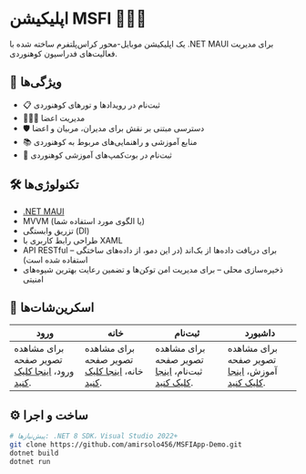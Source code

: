 # اپلیکیشن MSFI 🧗‍♂️📱

یک اپلیکیشن موبایل-محور کراس‌پلتفرم ساخته شده با .NET MAUI برای مدیریت فعالیت‌های فدراسیون کوهنوردی.

## 🚀 ویژگی‌ها

- 📋 ثبت‌نام در رویدادها و تورهای کوهنوردی
- 🧑‍🤝‍🧑 مدیریت اعضا
- 🛡️ دسترسی مبتنی بر نقش برای مدیران، مربیان و اعضا
- 📚 منابع آموزشی و راهنمایی‌های مربوط به کوهنوردی
- 📝 ثبت‌نام در بوت‌کمپ‌های آموزشی کوهنوردی

## 🛠️ تکنولوژی‌ها

- [.NET MAUI](https://learn.microsoft.com/en-us/dotnet/maui/)
- MVVM (یا الگوی مورد استفاده شما)
- تزریق وابستگی (DI)
- طراحی رابط کاربری با XAML
- API RESTful – برای دریافت داده‌ها از بک‌اند (در این دمو، از داده‌های ساختگی استفاده شده است)
- ذخیره‌سازی محلی – برای مدیریت امن توکن‌ها و تضمین رعایت بهترین شیوه‌های امنیتی

## 📸 اسکرین‌شات‌ها

| ورود | خانه | ثبت‌نام | داشبورد |
|-------|------|--------------|-----------|
| برای مشاهده تصویر صفحه ورود، [اینجا کلیک کنید](https://tinyurl.com/Login-screenshot-img). | برای مشاهده تصویر صفحه خانه، [اینجا کلیک کنید](https://tinyurl.com/Home-screenshot-img). | برای مشاهده تصویر صفحه ثبت‌نام، [اینجا کلیک کنید](https://tinyurl.com/Registery-screenshot-img). | برای مشاهده تصویر صفحه آموزش، [اینجا کلیک کنید](https://tinyurl.com/Education-screenshot-img). |

## ⚙️ ساخت و اجرا

```bash
# پیش‌نیازها: .NET 8 SDK، Visual Studio 2022+
git clone https://github.com/amirsolo456/MSFIApp-Demo.git
dotnet build
dotnet run
